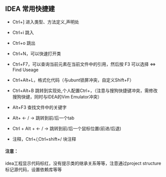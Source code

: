 
## IDEA 常用快捷建

- Ctrl+] 进入类型、方法定义,声明处
- Ctrl+i 跳入
- Ctrl+o 跳出

- Ctrl+N，可以快速打开类
- Ctrl+F7，可以查询当前元素在当前文件中的引用，然后按 F3 可以选择 <=> Find Useage
- Ctrl+Alt+L，格式化代码（与ubunt锁屏冲突，自定义Shift+F）

- Ctrl+Alt+B 跳转到实现处,个人配置Ctrl+，（注意与搜狗快捷键冲突，需修改搜狗快键，同时与IDEA的Vim Emulator冲突）

- Alt+F3 查找文件中的关键字

- Alt+ <- / -> 跳转到前/后一个tab
- Ctrl + Alt + <- / -> 跳转到前/后一个鼠标位置(前进/后退)

- 注释，Ctrl+/,Ctrl+shift+/ 块注释

#### 注意：

idea工程显示代码标红，没有提示类的继承关系等等，注意通过project structure 标记源代码，设置依赖库等等


